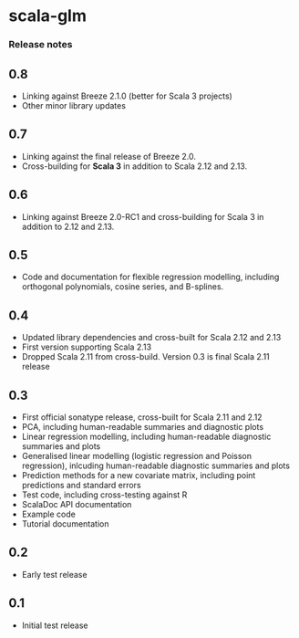 # scala-glm

### Release notes

## 0.8

* Linking against Breeze 2.1.0 (better for Scala 3 projects)
* Other minor library updates

## 0.7

* Linking against the final release of Breeze 2.0.
* Cross-building for **Scala 3** in addition to Scala 2.12 and 2.13.

## 0.6

* Linking against Breeze 2.0-RC1 and cross-building for Scala 3 in addition to 2.12 and 2.13.

## 0.5

* Code and documentation for flexible regression modelling, including orthogonal polynomials, cosine series, and B-splines.

## 0.4

* Updated library dependencies and cross-built for Scala 2.12 and 2.13
* First version supporting Scala 2.13
* Dropped Scala 2.11 from cross-build. Version 0.3 is final Scala 2.11 release

## 0.3

* First official sonatype release, cross-built for Scala 2.11 and 2.12
* PCA, including human-readable summaries and diagnostic plots
* Linear regression modelling, including human-readable diagnostic summaries and plots
* Generalised linear modelling (logistic regression and Poisson regression), inlcuding human-readable diagnostic summaries and plots
* Prediction methods for a new covariate matrix, including point predictions and standard errors
* Test code, including cross-testing against R
* ScalaDoc API documentation
* Example code
* Tutorial documentation

## 0.2

* Early test release

## 0.1

* Initial test release

